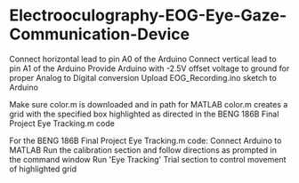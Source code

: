 # Electrooculography-EOG-Eye-Gaze-Communication-Device

Connect horizontal lead to pin A0 of the Arduino
Connect vertical lead to pin A1 of the Arduino
Provide Arduino with -2.5V offset voltage to ground for proper Analog to Digital conversion
Upload EOG_Recording.ino sketch to Arduino

Make sure color.m is downloaded and in path for MATLAB
color.m creates a grid with the specified box highlighted as directed in the BENG 186B Final Project Eye Tracking.m code

For the BENG 186B Final Project Eye Tracking.m code:
  Connect Arduino to MATLAB
  Run the calibration section and follow directions as prompted in the command window
  Run 'Eye Tracking' Trial section to control movement of highlighted grid
